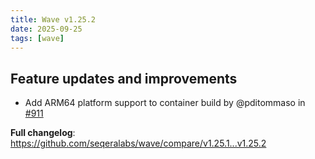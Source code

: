 ```yaml
---
title: Wave v1.25.2
date: 2025-09-25
tags: [wave]
---
```


## Feature updates and improvements

- Add ARM64 platform support to container build by @pditommaso in [#911](https://github.com/seqeralabs/wave/pull/911)

**Full changelog**: https://github.com/seqeralabs/wave/compare/v1.25.1...v1.25.2

